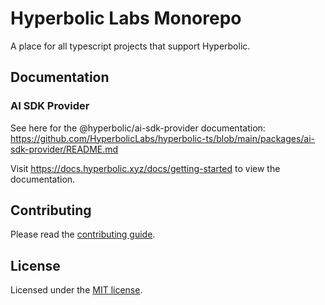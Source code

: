 # Hyperbolic Labs Monorepo

A place for all typescript projects that support Hyperbolic.

## Documentation

### AI SDK Provider
See here for the @hyperbolic/ai-sdk-provider documentation: https://github.com/HyperbolicLabs/hyperbolic-ts/blob/main/packages/ai-sdk-provider/README.md

Visit <https://docs.hyperbolic.xyz/docs/getting-started> to view the documentation.

## Contributing

Please read the [contributing guide](/CONTRIBUTING.md).

## License

Licensed under the [MIT license](https://github.com/HyperbolicLabs/hyperbolic-ts/blob/main/LICENSE.md).
